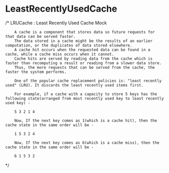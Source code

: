 # LeastRecentlyUsedCache
/*
	LRUCache : Least Recently Used Cache Mock

		A cache is a component that stores data so future requests for that data can be served faster.
		The data stored in a cache might be the results of an earlier computation, or the duplicates of data stored elsewhere.
		A cache hit occurs when the requested data can be found in a cache, while a cache miss occurs when it cannot.
		Cache hits are served by reading data from the cache which is faster than recomputing a result or reading from a slower data store.
		Thus, the more requests that can be served from the cache, the faster the system performs.

		One of the popular cache replacement policies is: "least recently used" (LRU). It discards the least recently used items first.

		For example, if a cache with a capacity to store 5 keys has the following state(arranged from most recently used key to least recently used key) -

		5 3 2 1 4

		Now, If the next key comes as 1(which is a cache hit), then the cache state in the same order will be -

		1 5 3 2 4

		Now, If the next key comes as 6(which is a cache miss), then the cache state in the same order will be -

		6 1 5 3 2
		
*/
